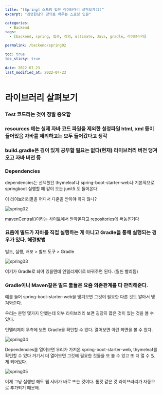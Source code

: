 ```yaml
---
title: "[Spring] 스프링 입문 라이브러리 살펴보기(2)"
excerpt: "김영한님의 강의로 배우는 스프링 입문"

categories:
  - Backend
tags:
  - [backend, spring, 입문, 강의, ultimate, Java, gradle, 라이브러리]

permalink: /backend/spring02

toc: true
toc_sticky: true
 
date: 2022-07-23
last_modified_at: 2022-07-23
---
```


# 라이브러리 살펴보기

### Test 코드라는 것이 정말 중요함

### resources 에는 실제 자바 코드 파일을 제외한 설정파일 html, xml 등이 들어있음 자바를 제외하고는 모두 들어갔다고 생각

### build.gradle은 깊이 있게 공부할 필요는 없다(현재) 라이브러리 버전 댕겨오고 자바 버전 등

### Dependencies

dependencies는 선택했던 thymeleaf나 spring-boot-starter-web나 기본적으로 springboot 실행할 때 같이 오는 junit5 도 들어온다

이 라이브러리들을 어디서 다운을 받아야 하지 않나?

![spring02](https://jsw6701.github.io/assets/images/posts_img/spring/2.png)

mavenCentral()이라는 사이트에서 받아온다고 repositories에 써놓은거다

### 요즘에 빌드가 자바를 직접 실행하는 게 아니고 Gradle을 통해 실행되는 경우가 있다. 해결방법

빌드, 실행, 배포 > 빌드 도구 > Gradle

![spring03](https://jsw6701.github.io/assets/images/posts_img/spring/3.png)

여기가 Gradle로 되어 있을텐데 인텔리제이로 바꿔주면 된다. (훨씬 빨리됨)

### Gradle이나 Maven같은 빌드 툴들은 요즘 의존관계를 다 관리해준다.

예를 들어 spring-boot-starter-web을 댕겨오면 그것이 필요한 다른 것도 알아서 댕겨와준다.

우리는 분명 몇가지 안했는데 외부 라이브러리 보면 굉장히 많은 것이 있는 것을 볼 수 있다.

인텔리제이 우측에 보면 Gradle을 확인할 수 있다. 열어보면 이런 화면을 볼 수 있다.

![spring04](https://jsw6701.github.io/assets/images/posts_img/spring/4.png)

Dependencies를 열어보면 우리가 가져온 spring-boot-starter-web, thymeleaf를 확인할 수 있다 거기서 더 열어보면 그것에 필요한 것들을 또 볼 수 있고 또 더 열 수 있게 되어있다.

![spring05](https://jsw6701.github.io/assets/images/posts_img/spring/5.png)

이제 그냥 실행만 해도 웹 서버가 바로 뜨는 것이다. 톰캣 같은 것 라이브러리가 자동으로 추가되기 때문에.